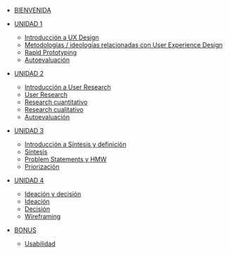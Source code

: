 
* [BIENVENIDA](README.md)

* [UNIDAD 1]()
   * [Introducción a UX Design](/02-educacion-continua/01-intro-uxd-1/Unidad-1/01-Introduccion-a-UX-Design.md)
   * [Metodologías / ideologías relacionadas con User Experience Design](/02-educacion-continua/01-intro-uxd-1/Unidad-1/02-Metodologias-relacionas-con-UXD.md)
   * [Rapid Prototyping](//02-educacion-continua/01-intro-uxd-1/Unidad-1/03-Rapid-prototyping.md)
   * [Autoevaluación](/02-educacion-continua/01-intro-uxd-1/Unidad-1/04-auto-evaluacion.md)
* [UNIDAD 2]() 
   * [Introducción a User Research](/02-educacion-continua/01-intro-uxd-1/Unidad-2/05-introduccion-user-reseach.md)
   * [User Research](/02-educacion-continua/01-intro-uxd-1/Unidad-2/06-user-research.md)
   * [Research cuantitativo](/02-educacion-continua/01-intro-uxd-1/Unidad-2/07-research-cuantitativo.md)
   * [Research cualitativo](/02-educacion-continua/01-intro-uxd-1/Unidad-2/08-research-cualitativo.md)
   * [Autoevaluación](/02-educacion-continua/01-intro-uxd-1/Unidad-2/08.1-auto-evaluacion.md)
* [UNIDAD 3]() 
   * [Introducción a Síntesis y definición](/02-educacion-continua/01-intro-uxd-1/Unidad-3/09-introduccion-sintesis-y-definicion.md)
   * [Síntesis](/02-educacion-continua/01-intro-uxd-1/Unidad-3/10-sintesis.md)
   * [Problem Statements y HMW](/02-educacion-continua/01-intro-uxd-1/Unidad-3/11-problem-statements-y-hmw.md)
   * [Priorización](/02-educacion-continua/01-intro-uxd-1/Unidad-3/12-priorizacion.md)
* [UNIDAD 4]() 
   * [Ideación y decisión](/02-educacion-continua/01-intro-uxd-1/Unidad-4/13-ideacion-y-decision.md)
   * [Ideación](/02-educacion-continua/01-intro-uxd-1/Unidad-4/14-ideacion.md)
   * [Decisión](/02-educacion-continua/01-intro-uxd-1/Unidad-4/15-decision.md)
   * [Wireframing](/02-educacion-continua/01-intro-uxd-1/Unidad-4/16-wireframing.md)  

* [BONUS]()
   * [Usabilidad](/02-educacion-continua/01-intro-uxd-1/Unidad-1/17-usabilidad.md)   

